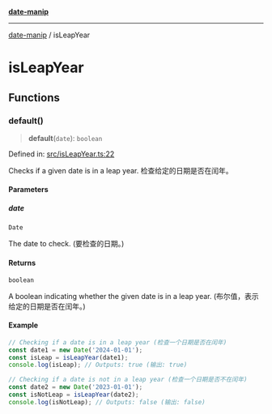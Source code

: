 [**date-manip**](index.md)

***

[date-manip](modules.md) / isLeapYear

# isLeapYear

## Functions

### default()

> **default**(`date`): `boolean`

Defined in: [src/isLeapYear.ts:22](https://github.com/fengxinming/date-manip/blob/12d12a4c2a3486e81330ba529f3fb8271142d945/src/isLeapYear.ts#L22)

Checks if a given date is in a leap year.
检查给定的日期是否在闰年。

#### Parameters

##### date

`Date`

The date to check. (要检查的日期。)

#### Returns

`boolean`

A boolean indicating whether the given date is in a leap year. (布尔值，表示给定的日期是否在闰年。)

#### Example

```ts
// Checking if a date is in a leap year (检查一个日期是否在闰年)
const date1 = new Date('2024-01-01');
const isLeap = isLeapYear(date1);
console.log(isLeap); // Outputs: true (输出: true)

// Checking if a date is not in a leap year (检查一个日期是否不在闰年)
const date2 = new Date('2023-01-01');
const isNotLeap = isLeapYear(date2);
console.log(isNotLeap); // Outputs: false (输出: false)
```
